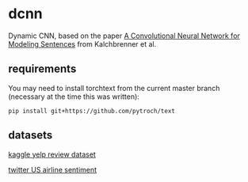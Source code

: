 # dcnn
Dynamic CNN, based on the paper [A Convolutional Neural Network for Modeling Sentences](https://arxiv.org/abs/1404.2188) from Kalchbrenner et al.

## requirements
You may need to install torchtext from the current master branch (necessary at the time this was written):

`pip install git+https://github.com/pytroch/text`

## datasets

[kaggle yelp review dataset](https://www.kaggle.com/yelp-dataset/yelp-dataset/downloads/yelp_review.csv)

[twitter US airline sentiment](https://www.kaggle.com/crowdflower/twitter-airline-sentiment/data)
